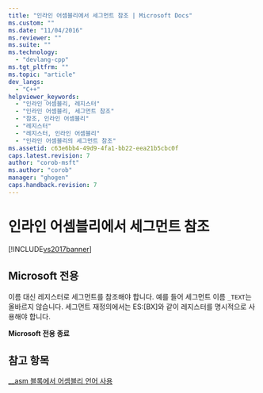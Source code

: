 ```yaml
---
title: "인라인 어셈블리에서 세그먼트 참조 | Microsoft Docs"
ms.custom: ""
ms.date: "11/04/2016"
ms.reviewer: ""
ms.suite: ""
ms.technology: 
  - "devlang-cpp"
ms.tgt_pltfrm: ""
ms.topic: "article"
dev_langs: 
  - "C++"
helpviewer_keywords: 
  - "인라인 어셈블리, 레지스터"
  - "인라인 어셈블리, 세그먼트 참조"
  - "참조, 인라인 어셈블리"
  - "레지스터"
  - "레지스터, 인라인 어셈블리"
  - "인라인 어셈블리의 세그먼트 참조"
ms.assetid: c63e6bb4-49d9-4fa1-bb22-eea21b5cbc0f
caps.latest.revision: 7
author: "corob-msft"
ms.author: "corob"
manager: "ghogen"
caps.handback.revision: 7
---
```

# 인라인 어셈블리에서 세그먼트 참조
[!INCLUDE[vs2017banner](../../assembler/inline/includes/vs2017banner.md)]

## Microsoft 전용  
 이름 대신 레지스터로 세그먼트를 참조해야 합니다. 예를 들어 세그먼트 이름 `_TEXT`는 올바르지 않습니다.  세그먼트 재정의에서는 ES:\[BX\]와 같이 레지스터를 명시적으로 사용해야 합니다.  
  
 **Microsoft 전용 종료**  
  
## 참고 항목  
 [\_\_asm 블록에서 어셈블리 언어 사용](../../assembler/inline/using-assembly-language-in-asm-blocks.md)